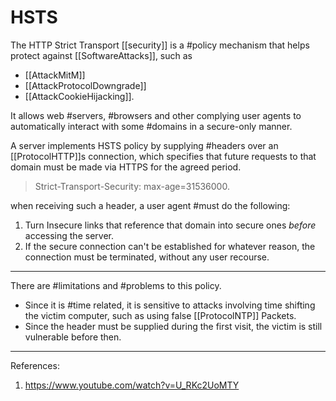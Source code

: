# HSTS

The HTTP Strict Transport [[security]] is a #policy mechanism that helps protect against [[SoftwareAttacks]], such as

* [[AttackMitM]]
* [[AttackProtocolDowngrade]]
* [[AttackCookieHijacking]].

It allows web #servers, #browsers and other complying user agents to automatically interact with some #domains in a secure-only manner.

A server implements HSTS policy by supplying #headers over an [[ProtocolHTTP]]s connection, which specifies that future requests to that domain must be made via HTTPS for the agreed period.

> Strict-Transport-Security: max-age=31536000.

when receiving such a header, a user agent #must do the following:

1. Turn Insecure links that reference that domain into secure ones *before* accessing the server.
2. If the secure connection can't be established for whatever reason, the connection must be terminated, without any user recourse.

___
There are #limitations and #problems to this policy.

* Since it is #time related, it is sensitive to attacks involving time shifting the victim computer, such as using false [[ProtocolNTP]] Packets.
* Since the header must be supplied during the first visit, the victim is still vulnerable before then.

___

References:

1. <https://www.youtube.com/watch?v=U_RKc2UoMTY>
